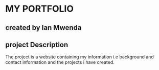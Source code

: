 # MY PORTFOLIO
## created by Ian Mwenda
## project Description
The project is a website containing my information i.e background and contact information and the projects i have created.
